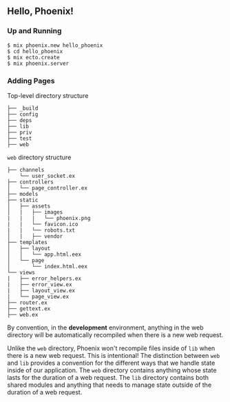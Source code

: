 ## Hello, Phoenix!

### Up and Running

```
$ mix phoenix.new hello_phoenix
$ cd hello_phoenix
$ mix ecto.create
$ mix phoenix.server
```

### Adding Pages

Top-level directory structure
```
├── _build
├── config
├── deps
├── lib
├── priv
├── test
├── web
```

`web` directory structure
```
├── channels
    └── user_socket.ex
├── controllers
│   └── page_controller.ex
├── models
├── static
│   ├── assets
│   |   ├── images
|   |   |   └── phoenix.png
|   |   └── favicon.ico
|   |   └── robots.txt
│   |   ├── vendor
├── templates
│   ├── layout
│   │   └── app.html.eex
│   └── page
│       └── index.html.eex
└── views
|   ├── error_helpers.ex
|   ├── error_view.ex
|   ├── layout_view.ex
|   └── page_view.ex
├── router.ex
├── gettext.ex
├── web.ex
```

By convention, in the **development** environment, anything in the web directory will be automatically recompiled when there is a new web request.

Unlike the `web` directory, Phoenix won't recompile files inside of `lib` when there is a new web request. This is intentional! The distinction between `web` and `lib` provides a convention for the different ways that we handle state inside of our application. The `web` directory contains anything whose state lasts for the duration of a web request. The `lib` directory contains both shared modules and anything that needs to manage state outside of the duration of a web request.

